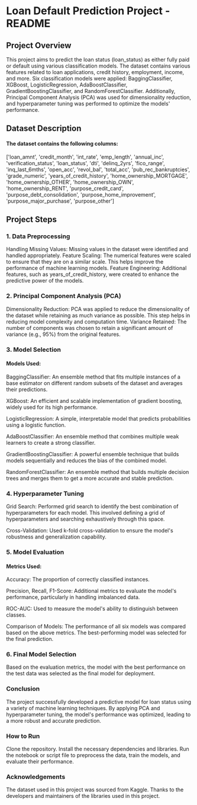 # Loan Default Prediction Project - README
## Project Overview
This project aims to predict the loan status (loan_status) as either fully paid or default using various classification models. The dataset contains various features related to loan applications, credit history, employment, income, and more. Six classification models were applied: BaggingClassifier, XGBoost, LogisticRegression, AdaBoostClassifier, GradientBoostingClassifier, and RandomForestClassifier. Additionally, Principal Component Analysis (PCA) was used for dimensionality reduction, and hyperparameter tuning was performed to optimize the models' performance.

## Dataset Description
#### The dataset contains the following columns: 
['loan_amnt', 'credit_month', 'int_rate', 'emp_length', 'annual_inc', 'verification_status', 'loan_status', 'dti', 'delinq_2yrs',
       'fico_range', 'inq_last_6mths', 'open_acc', 'revol_bal', 'total_acc',
       'pub_rec_bankruptcies', 'grade_numeric', 'years_of_credit_history',
       'home_ownership_MORTGAGE', 'home_ownership_OTHER', 'home_ownership_OWN',
       'home_ownership_RENT', 'purpose_credit_card',
       'purpose_debt_consolidation', 'purpose_home_improvement',
       'purpose_major_purchase', 'purpose_other']
## Project Steps
### 1. Data Preprocessing
Handling Missing Values: Missing values in the dataset were identified and handled appropriately.
Feature Scaling: The numerical features were scaled to ensure that they are on a similar scale. This helps improve the performance of machine learning models.
Feature Engineering: Additional features, such as years_of_credit_history, were created to enhance the predictive power of the models.
### 2. Principal Component Analysis (PCA)
Dimensionality Reduction: PCA was applied to reduce the dimensionality of the dataset while retaining as much variance as possible. This step helps in reducing model complexity and computation time.
Variance Retained: The number of components was chosen to retain a significant amount of variance (e.g., 95%) from the original features.
### 3. Model Selection
#### Models Used:
BaggingClassifier: An ensemble method that fits multiple instances of a base estimator on different random subsets of the dataset and averages their predictions.

XGBoost: An efficient and scalable implementation of gradient boosting, widely used for its high performance.

LogisticRegression: A simple, interpretable model that predicts probabilities using a logistic function.

AdaBoostClassifier: An ensemble method that combines multiple weak learners to create a strong classifier.

GradientBoostingClassifier: A powerful ensemble technique that builds models sequentially and reduces the bias of the combined model.

RandomForestClassifier: An ensemble method that builds multiple decision trees and merges them to get a more accurate and stable prediction.

### 4. Hyperparameter Tuning
Grid Search: Performed grid search to identify the best combination of hyperparameters for each model. This involved defining a grid of hyperparameters and searching exhaustively through this space.

Cross-Validation: Used k-fold cross-validation to ensure the model's robustness and generalization capability.
### 5. Model Evaluation
#### Metrics Used:

Accuracy: The proportion of correctly classified instances.

Precision, Recall, F1-Score: Additional metrics to evaluate the model's performance, particularly in handling imbalanced data.

ROC-AUC: Used to measure the model's ability to distinguish between classes.

Comparison of Models: The performance of all six models was compared based on the above metrics. The best-performing model was selected for the final prediction.

### 6. Final Model Selection
Based on the evaluation metrics, the model with the best performance on the test data was selected as the final model for deployment.
### Conclusion
The project successfully developed a predictive model for loan status using a variety of machine learning techniques. By applying PCA and hyperparameter tuning, the model's performance was optimized, leading to a more robust and accurate prediction.

### How to Run
Clone the repository.
Install the necessary dependencies and libraries. Run the notebook or script file to preprocess the data, train the models, and evaluate their performance.
### Acknowledgements
The dataset used in this project was sourced from Kaggle. Thanks to the developers and maintainers of the libraries used in this project.
